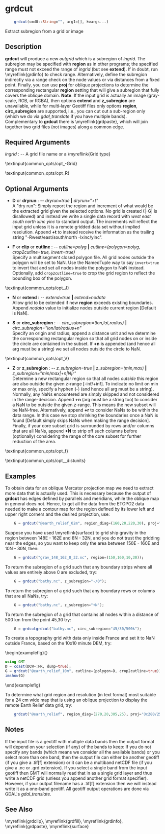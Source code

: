 # grdcut

```julia
    grdcut(cmd0::String="", arg1=[], kwargs...)
```

Extract subregion from a grid or image

Description
-----------

**grdcut** will produce a new *outgrid* which is a subregion of *ingrid*. The subregion may be specified
with **region** as in other programs; the specified range must not exceed the range of *ingrid*
(but see **extend**). If in doubt, run \myreflink{grdinfo} to check range. Alternatively, define the subregion
indirectly via a range check on the node values or via distances from a fixed point. Finally, you can use
**proj** for oblique projections to determine the corresponding rectangular **region** setting that will
give a subregion that fully covers the oblique domain.  **Note**: If the input grid is actually an image
(gray-scale, RGB, or RGBA), then options **extend** and **z_subregion** are unavailable, while for multi-layer
Geotiff files only options **region**, **circ_subregion** are supported, i.e., you can cut out a sub-region
only (which we do via *gdal_translate* if you have multiple bands).  Complementary to **grdcut** there is
\myreflink{grdpaste}, which will join together two grid files (not images) along a common edge.

Required Arguments
------------------

*ingrid* : -- A grid file name or a \myreflink{Grid type}

\textinput{common_opts/opt_-Grid}

\textinput{common_opts/opt_R}

Optional Arguments
------------------

- **D** or **dryrun** : -- *dryrun=true* **|** *dryrun="+t"*\
    A "dry run": Simply report the region and increment of what would be the
    extracted grid given the selected options. No grid is created (|-G| is disallowed)
    and instead we write a single data record with *west east south north xinc yinc*
    to standard output. The increments will reflect the input grid unless it is a
    remote gridded data set without implied resolution. Append **+t** to instead receive
    the information as the trailing string "-Rwest/east/south/north -Ixinc/yinc".

- **F** or **clip** or **cutline** : -- *cutline=polyg* **|** *cutline=(polygon=polyg, crop2cutline=true, invert=true)*\
    Specify a multisegment closed polygon file. All grid nodes outside the polygon will be set to NaN.
    Use the NamedTuple way to say `invert=true` to invert that and set all nodes inside the polygon to NaN
    instead. Optionally, add `crop2cutline=true` to crop the grid region to reflect the bounding box of the polygon.

\textinput{common_opts/opt_J}

- **N** or **extend** : -- *extend=true* **|** *extend=nodata*\
    Allow grid to be extended if new **region** exceeds existing boundaries.
    Append *nodata* value to initialize nodes outside current region [Default is NaN].

- **S** or **circ_subregion** : -- *circ_subregion=(lon,lat,radius)* **|** *circ_subregion="lon/lat/radius+n"*\
    Specify an origin and radius; append a distance unit and we determine the corresponding rectangular
    region so that all grid nodes on or inside the circle are contained in the subset. If **+n** is appended
    (and hence all arg must be a string) we set all nodes outside the circle to NaN.

\textinput{common_opts/opt_V}

- **Z** or **z_subregion** : -- *z_subregion=true* **|** *z_subregion=(min,max)* **|** *z_subregion="min/max|+n|N|r"*\
    Determine a new rectangular region so that all nodes *outside* this region are also outside the given
    *z*-range [-inf/+inf]. To indicate no limit on min or max only, specify a hyphen (-) (and hence all
    arg must be a string). Normally, any NaNs encountered are simply skipped and not considered in the
    range-decision. Append **+n** (arg must be a string too) to consider a NaN to be outside the given
    *z*-range. This means the new subset will be NaN-free. Alternatively, append **+r** to consider NaNs
    to be within the data range. In this case we stop shrinking the boundaries once a NaN is found
    [Default simply skips NaNs when making the range decision]. Finally, if your core subset grid is
    surrounded by rows and/or columns that are all NaNs, append **+N** to strip off such columns before
    (optionally) considering the range of the core subset for further reduction of the area.

\textinput{common_opts/opt_f}

\textinput{common_opts/opt__distunits}

Examples
--------

To obtain data for an oblique Mercator projection map we need to extract more data that is actually used.
This is necessary because the output of **grdcut** has edges defined by parallels and meridians, while
the oblique map in general does not. Hence, to get all the data from the ETOPO2 data needed to make a
contour map for the region defined by its lower left and upper right corners and the desired projection, use:

```julia
    G = grdcut("@earth_relief_02m", region_diag=(160,20,220,30), proj="oc190/25.5/292/69/1");
```

Suppose you have used \myreflink{surface} to grid ship gravity in the region
between 148E - 162E and 8N - 32N, and you do not trust the gridding near
the edges, so you want to keep only the area between 150E - 160E and 10N - 30N, then:

```julia
    G = grdcut("grav_148_162_8_32.nc", region=(150,160,10,30));
```

To return the subregion of a grid such that any boundary strips where
all values are entirely above 0 are excluded, try::

```julia
    G = grdcut("bathy.nc", z_subregion="-/0");
```

To return the subregion of a grid such that any boundary rows or columns that are all NaNs, try:

```julia
    G = grdcut("bathy.nc", z_subregion="+N");
```

To return the subregion of a grid that contains all nodes within a
distance of 500 km from the point 45,30 try:

```julia
    G = grdcutgrdcut("bathy.nc", circ_subregion="45/30/500k");
```

To create a topography grid with data only inside France and set it
to NaN outside France, based on the 10x10 minute DEM, try:

\begin{examplefig}{}
```julia
using GMT
D = coast(DCW=:FR, dump=true);
G = grdcut("@earth_relief_10m", cutline=(polygon=D, crop2cutline=true));
imshow(G)
```
\end{examplefig}

To determine what grid region and resolution (in text format) most suitable for a 24 cm wide map
that is using an oblique projection to display the remote Earth Relief data grid, try:

```julia
    grdcut("@earth_relief", region_diag=(270,20,305,25), proj="Oc280/25.5/22/69/24c", dryrun="+t")
```

Notes
-----

If the input file is a geotiff with multiple data bands then the output format will
depend on your selection (if any) of the bands to keep: If you do not specify
any bands (which means we consider all the available bands) or you select more
than one band, then the output file can either be another geotiff (if you give
a .tif[f] extension) or it can be a multiband netCDF file (if you give a .nc or .grd
extension). If you select a single band from the input geotiff then GMT will
normally read that in as a single grid layer and thus write a netCDF grid (unless
you append another grid format specifier). However, if your output filename has
a .tif[f] extension then we will instead write it as a one-band geotiff.
All geotiff output operations are done via GDAL's *gdal_translate*.

See Also
--------

\myreflink{grdclip},
\myreflink{grdfill},
\myreflink{grdinfo},
\myreflink{grdpaste},
\myreflink{surface}
